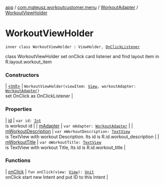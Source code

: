 [app](../../../index.md) / [com.mateusz.workoutcustomer.menu](../../index.md) / [WorkoutAdapter](../index.md) / [WorkoutViewHolder](./index.md)

# WorkoutViewHolder

`inner class WorkoutViewHolder : ViewHolder, `[`OnClickListener`](https://developer.android.com/reference/android/view/View/OnClickListener.html)

class WorkoutViewHolder set onClick card listener and find layout item in R.layout.workout_item

### Constructors

| [&lt;init&gt;](-init-.md) | `WorkoutViewHolder(viewItem: `[`View`](https://developer.android.com/reference/android/view/View.html)`, workoutAdapter: `[`WorkoutAdapter`](../index.md)`)`<br>set OnClick as OnClickListener |

### Properties

| [id](id.md) | `var id: `[`Int`](https://kotlinlang.org/api/latest/jvm/stdlib/kotlin/-int/index.html)<br>is workout id |
| [mAdapter](m-adapter.md) | `var mAdapter: `[`WorkoutAdapter`](../index.md) |
| [mWorkoutDescription](m-workout-description.md) | `var mWorkoutDescription: `[`TextView`](https://developer.android.com/reference/android/widget/TextView.html)<br>is TextView with workout Description. Its id is R.id.workout_description |
| [mWorkoutTitle](m-workout-title.md) | `var mWorkoutTitle: `[`TextView`](https://developer.android.com/reference/android/widget/TextView.html)<br>is TextView with workout Title, Its id is R.id.workout_title |

### Functions

| [onClick](on-click.md) | `fun onClick(view: `[`View`](https://developer.android.com/reference/android/view/View.html)`): `[`Unit`](https://kotlinlang.org/api/latest/jvm/stdlib/kotlin/-unit/index.html)<br>onClick start new Intent and put ID to this Intent |

